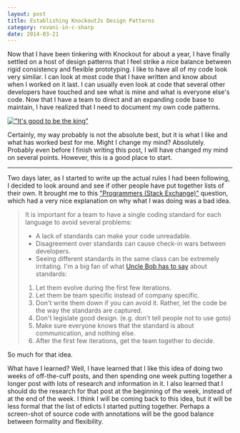 ```yaml
---
layout: post
title: Establishing KnockoutJs Design Patterns
category: rovani-in-c-sharp
date: 2014-03-21
---
```


Now that I have been tinkering with Knockout for about a year, I have finally settled on a host of design patterns that I feel strike a nice balance between rigid consistency and flexible prototyping. I like to have all of my code look very similar. I can look at most code that I have written and know about when I worked on it last. I can usually even look at code that several other developers have touched and see what is mine and what is everyone else's code. Now that I have a team to direct and an expanding code base to maintain, I have realized that I need to document my own code patterns.

[!["It's good to be the king"](http://img.youtube.com/vi/lZKiYgcgBAY/0.jpg)](https://youtu.be/lZKiYgcgBAY "It's good to be the king'")

Certainly, my way probably is not the absolute best, but it is what I like and what has worked best for me. Might I change my mind? Absolutely. Probably even before I finish writing this post, I will have changed my mind on several points. However, this is a good place to start.

-----

Two days later, as I started to write up the actual rules I had been following, I decided to look around and see if other people have put together lists of their own. It brought me to this ["Programmers (Stack Exchange)"](http://programmers.stackexchange.com/questions/1323/does-your-company-have-a-coding-standard) question, which had a very nice explanation on why what I was doing was a bad idea.

> It is important for a team to have a single coding standard for each language to avoid several problems:
>
> - A lack of standards can make your code unreadable.
> - Disagreement over standards can cause check-in wars between developers.
> - Seeing different standards in the same class can be extremely irritating.
> I'm a big fan of what [Uncle Bob has to say](http://c2.com/cgi/wiki?UncleBobOnCodingStandards) about standards:
>
> 1. Let them evolve during the first few iterations.
> 1. Let them be team specific instead of company specific.
> 1. Don't write them down if you can avoid it. Rather, let the code be the way the standards are captured.
> 1. Don't legislate good design. (e.g. don't tell people not to use goto)
> 1. Make sure everyone knows that the standard is about communication, and nothing else.
> 1. After the first few iterations, get the team together to decide.


So much for that idea.

What have I learned? Well, I have learned that I like this idea of doing two weeks of off-the-cuff posts, and then spending one week putting together a longer post with lots of research and information in it. I also learned that I should do the research for that post at the beginning of the week, instead of at the end of the week. I think I will be coming back to this idea, but it will be less formal that the list of edicts I started putting together. Perhaps a screen-shot of source code with annotations will be the good balance between formality and flexibility.
